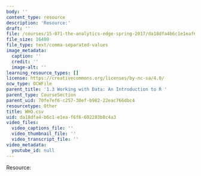```yaml
---
body: ''
content_type: resource
description: 'Resource:'
draft: ''
file: /courses/15-071-the-analytics-edge-spring-2017/da18dfa4b6c1e1eaf6f6602203b8c4a3_WHO.csv
file_size: 16400
file_type: text/comma-separated-values
image_metadata:
  caption: ''
  credit: ''
  image-alt: ''
learning_resource_types: []
license: https://creativecommons.org/licenses/by-nc-sa/4.0/
ocw_type: OCWFile
parent_title: '1.3 Working with Data: An Introduction to R '
parent_type: CourseSection
parent_uid: 70fe7ef6-c257-30ef-b982-22eac766dbc4
resourcetype: Other
title: WHO.csv
uid: da18dfa4-b6c1-e1ea-f6f6-602203b8c4a3
video_files:
  video_captions_file: ''
  video_thumbnail_file: ''
  video_transcript_file: ''
video_metadata:
  youtube_id: null
---
```

Resource: